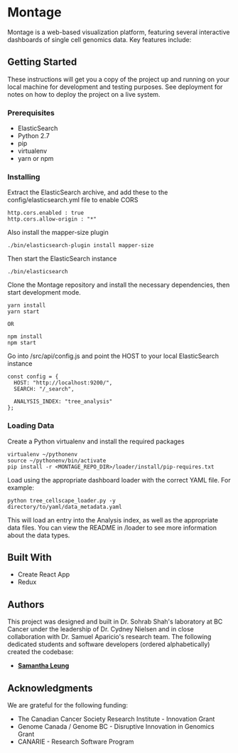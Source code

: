 # Montage

Montage is a web-based visualization platform, featuring several interactive dashboards of single cell genomics data. Key features include:

## Getting Started

These instructions will get you a copy of the project up and running on your local machine for development and testing purposes. See deployment for notes on how to deploy the project on a live system.

### Prerequisites

* ElasticSearch
* Python 2.7
* pip
* virtualenv
* yarn or npm

### Installing

Extract the ElasticSearch archive, and add these to the config/elasticsearch.yml file to enable CORS

```
http.cors.enabled : true
http.cors.allow-origin : "*"
```

Also install the mapper-size plugin

```
./bin/elasticsearch-plugin install mapper-size
```

Then start the ElasticSearch instance

```
./bin/elasticsearch
```

Clone the Montage repository and install the necessary dependencies, then start development mode.

```
yarn install
yarn start

OR

npm install
npm start
```

Go into /src/api/config.js and point the HOST to your local ElasticSearch instance

```
const config = {
  HOST: "http://localhost:9200/",
  SEARCH: "/_search",

  ANALYSIS_INDEX: "tree_analysis"
};
```

### Loading Data

Create a Python virtualenv and install the required packages

```
virtualenv ~/pythonenv
source ~/pythonenv/bin/activate
pip install -r <MONTAGE_REPO_DIR>/loader/install/pip-requires.txt
```

Load using the appropriate dashboard loader with the correct YAML file. For example:

```
python tree_cellscape_loader.py -y directory/to/yaml/data_metadata.yaml
```

This will load an entry into the Analysis index, as well as the appropriate data files. You can view the README in /loader to see more information about the data types.

## Built With

* Create React App
* Redux

## Authors

This project was designed and built in Dr. Sohrab Shah's laboratory at BC Cancer under the leadership of Dr. Cydney Nielsen and in close collaboration with Dr. Samuel Aparicio's research team. The following dedicated students and software developers (ordered alphabetically) created the codebase:

* [**Samantha Leung**](https://github.com/redpanda-cat)

## Acknowledgments

We are grateful for the following funding:

* The Canadian Cancer Society Research Institute - Innovation Grant
* Genome Canada / Genome BC - Disruptive Innovation in Genomics Grant
* CANARIE - Research Software Program
